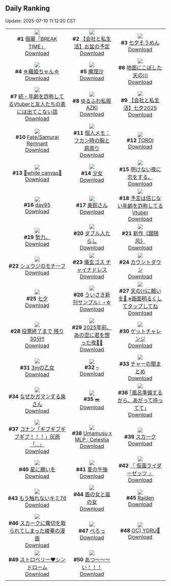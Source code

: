 ## Daily Ranking
Update: 2025-07-10 11:12:20 CST

|      |      |      |
| :----: | :----: | :----: |
| ![](https://i.pixiv.re/c/240x480/img-master/img/2025/07/08/00/00/06/132437464_p0_master1200.jpg)<br>**#1** [個展「BREAK TIME」](https://www.pixiv.net/artworks/132437464)<br>[Download](https://i.pixiv.re/img-original/img/2025/07/08/00/00/06/132437464_p0.png) | ![](https://i.pixiv.re/c/240x480/img-master/img/2025/07/08/12/00/14/132451803_p0_master1200.jpg)<br>**#2** [【会社と私生活】お盆の予定](https://www.pixiv.net/artworks/132451803)<br>[Download](https://i.pixiv.re/img-original/img/2025/07/08/12/00/14/132451803_p0.jpg) | ![](https://i.pixiv.re/c/240x480/img-master/img/2025/07/07/20/30/04/132426933_p0_master1200.jpg)<br>**#3** [七夕そうめん](https://www.pixiv.net/artworks/132426933)<br>[Download](https://i.pixiv.re/img-original/img/2025/07/07/20/30/04/132426933_p0.png) |
| ![](https://i.pixiv.re/c/240x480/img-master/img/2025/07/07/17/57/33/132420919_p0_master1200.jpg)<br>**#4** [☆織姫ちゃん☆](https://www.pixiv.net/artworks/132420919)<br>[Download](https://i.pixiv.re/img-original/img/2025/07/07/17/57/33/132420919_p0.jpg) | ![](https://i.pixiv.re/c/240x480/img-master/img/2025/07/07/02/21/59/132403274_p0_master1200.jpg)<br>**#5** [魔理沙](https://www.pixiv.net/artworks/132403274)<br>[Download](https://i.pixiv.re/img-original/img/2025/07/07/02/21/59/132403274_p0.jpg) | ![](https://i.pixiv.re/c/240x480/img-master/img/2025/07/07/11/38/22/132397946_p0_master1200.jpg)<br>**#6** [地面にこぼした天の川](https://www.pixiv.net/artworks/132397946)<br>[Download](https://i.pixiv.re/img-original/img/2025/07/07/11/38/22/132397946_p0.png) |
| ![](https://i.pixiv.re/c/240x480/img-master/img/2025/07/07/21/20/05/132429341_p0_master1200.jpg)<br>**#7** [続・年齢を詐称してるVtuberと友人たちの表には出てこない話](https://www.pixiv.net/artworks/132429341)<br>[Download](https://i.pixiv.re/img-original/img/2025/07/07/21/20/05/132429341_p0.png) | ![](https://i.pixiv.re/c/240x480/img-master/img/2025/07/07/00/00/27/132397538_p0_master1200.jpg)<br>**#8** [ゆるふわ私服AZKi](https://www.pixiv.net/artworks/132397538)<br>[Download](https://i.pixiv.re/img-original/img/2025/07/07/00/00/27/132397538_p0.jpg) | ![](https://i.pixiv.re/c/240x480/img-master/img/2025/07/07/17/43/30/132420548_p0_master1200.jpg)<br>**#9** [【会社と私生活】七夕2025](https://www.pixiv.net/artworks/132420548)<br>[Download](https://i.pixiv.re/img-original/img/2025/07/07/17/43/30/132420548_p0.jpg) |
| ![](https://i.pixiv.re/c/240x480/img-master/img/2025/07/08/00/00/10/132437501_p0_master1200.jpg)<br>**#10** [Fate/Samurai Remnant](https://www.pixiv.net/artworks/132437501)<br>[Download](https://i.pixiv.re/img-original/img/2025/07/08/00/00/10/132437501_p0.jpg) | ![](https://i.pixiv.re/c/240x480/img-master/img/2025/07/08/06/00/07/132445758_p0_master1200.jpg)<br>**#11** [個人メモ：フカン時の胸と肩周り](https://www.pixiv.net/artworks/132445758)<br>[Download](https://i.pixiv.re/img-original/img/2025/07/08/06/00/07/132445758_p0.jpg) | ![](https://i.pixiv.re/c/240x480/img-master/img/2025/07/08/12/22/53/132452367_p0_master1200.jpg)<br>**#12** [TOROI](https://www.pixiv.net/artworks/132452367)<br>[Download](https://i.pixiv.re/img-original/img/2025/07/08/12/22/53/132452367_p0.png) |
| ![](https://i.pixiv.re/c/240x480/img-master/img/2025/07/08/12/41/01/132452718_p0_master1200.jpg)<br>**#13** [🤍white canvas🤍](https://www.pixiv.net/artworks/132452718)<br>[Download](https://i.pixiv.re/img-original/img/2025/07/08/12/41/01/132452718_p0.jpg) | ![](https://i.pixiv.re/c/240x480/img-master/img/2025/07/07/17/57/32/132420917_p0_master1200.jpg)<br>**#14** [少女](https://www.pixiv.net/artworks/132420917)<br>[Download](https://i.pixiv.re/img-original/img/2025/07/07/17/57/32/132420917_p0.png) | ![](https://i.pixiv.re/c/240x480/img-master/img/2025/07/08/18/53/59/132461421_p0_master1200.jpg)<br>**#15** [明けない夜に恋をする。](https://www.pixiv.net/artworks/132461421)<br>[Download](https://i.pixiv.re/img-original/img/2025/07/08/18/53/59/132461421_p0.jpg) |
| ![](https://i.pixiv.re/c/240x480/img-master/img/2025/07/07/03/26/06/132404465_p0_master1200.jpg)<br>**#16** [day95](https://www.pixiv.net/artworks/132404465)<br>[Download](https://i.pixiv.re/img-original/img/2025/07/07/03/26/06/132404465_p0.jpg) | ![](https://i.pixiv.re/c/240x480/img-master/img/2025/07/07/00/12/26/132398639_p0_master1200.jpg)<br>**#17** [美鈴さん](https://www.pixiv.net/artworks/132398639)<br>[Download](https://i.pixiv.re/img-original/img/2025/07/07/00/12/26/132398639_p0.png) | ![](https://i.pixiv.re/c/240x480/img-master/img/2025/07/08/21/10/10/132466893_p0_master1200.jpg)<br>**#18** [予言は信じない年齢を詐称してるVtuber](https://www.pixiv.net/artworks/132466893)<br>[Download](https://i.pixiv.re/img-original/img/2025/07/08/21/10/10/132466893_p0.png) |
| ![](https://i.pixiv.re/c/240x480/img-master/img/2025/07/08/19/06/32/132461842_p0_master1200.jpg)<br>**#19** [勢力。](https://www.pixiv.net/artworks/132461842)<br>[Download](https://i.pixiv.re/img-original/img/2025/07/08/19/06/32/132461842_p0.jpg) | ![](https://i.pixiv.re/c/240x480/img-master/img/2025/07/07/16/00/02/132418034_p0_master1200.jpg)<br>**#20** [ダブル人たらし](https://www.pixiv.net/artworks/132418034)<br>[Download](https://i.pixiv.re/img-original/img/2025/07/07/16/00/02/132418034_p0.png) | ![](https://i.pixiv.re/c/240x480/img-master/img/2025/07/07/02/03/02/132402855_p0_master1200.jpg)<br>**#21** [新作《跟随风》](https://www.pixiv.net/artworks/132402855)<br>[Download](https://i.pixiv.re/img-original/img/2025/07/07/02/03/02/132402855_p0.jpg) |
| ![](https://i.pixiv.re/c/240x480/img-master/img/2025/07/07/17/04/12/132419534_p0_master1200.jpg)<br>**#22** [シュウジのモチーフ](https://www.pixiv.net/artworks/132419534)<br>[Download](https://i.pixiv.re/img-original/img/2025/07/07/17/04/12/132419534_p0.png) | ![](https://i.pixiv.re/c/240x480/img-master/img/2025/07/08/00/00/07/132437481_p0_master1200.jpg)<br>**#23** [儀玄ゴス チャイナドレス](https://www.pixiv.net/artworks/132437481)<br>[Download](https://i.pixiv.re/img-original/img/2025/07/08/00/00/07/132437481_p0.png) | ![](https://i.pixiv.re/c/240x480/img-master/img/2025/07/07/18/06/16/132421442_p0_master1200.jpg)<br>**#24** [カウントダウン](https://www.pixiv.net/artworks/132421442)<br>[Download](https://i.pixiv.re/img-original/img/2025/07/07/18/06/16/132421442_p0.png) |
| ![](https://i.pixiv.re/c/240x480/img-master/img/2025/07/07/22/49/24/132433841_p0_master1200.jpg)<br>**#25** [七夕](https://www.pixiv.net/artworks/132433841)<br>[Download](https://i.pixiv.re/img-original/img/2025/07/07/22/49/24/132433841_p0.png) | ![](https://i.pixiv.re/c/240x480/img-master/img/2025/07/07/11/16/24/132412199_p0_master1200.jpg)<br>**#26** [ういさき新刊サンプル☾⋆☆](https://www.pixiv.net/artworks/132412199)<br>[Download](https://i.pixiv.re/img-original/img/2025/07/07/11/16/24/132412199_p0.png) | ![](https://i.pixiv.re/c/240x480/img-master/img/2025/07/07/20/57/04/132412834_p0_master1200.jpg)<br>**#27** [天の川に願いを🎋 ※画面明るくしてタップしてね](https://www.pixiv.net/artworks/132412834)<br>[Download](https://i.pixiv.re/img-original/img/2025/07/07/20/57/04/132412834_p0.jpg) |
| ![](https://i.pixiv.re/c/240x480/img-master/img/2025/07/07/10/31/45/132411379_p0_master1200.jpg)<br>**#28** [投票終了まで 残り30分‼](https://www.pixiv.net/artworks/132411379)<br>[Download](https://i.pixiv.re/img-original/img/2025/07/07/10/31/45/132411379_p0.jpg) | ![](https://i.pixiv.re/c/240x480/img-master/img/2025/07/07/20/55/00/132428019_p0_master1200.jpg)<br>**#29** [2025年前、あの空に君を想った夜🎋✨](https://www.pixiv.net/artworks/132428019)<br>[Download](https://i.pixiv.re/img-original/img/2025/07/07/20/55/00/132428019_p0.jpg) | ![](https://i.pixiv.re/c/240x480/img-master/img/2025/07/07/23/25/00/132435629_p0_master1200.jpg)<br>**#30** [ゲットチャレンジ](https://www.pixiv.net/artworks/132435629)<br>[Download](https://i.pixiv.re/img-original/img/2025/07/07/23/25/00/132435629_p0.png) |
| ![](https://i.pixiv.re/c/240x480/img-master/img/2025/07/08/13/52/08/132454175_p0_master1200.jpg)<br>**#31** [3mの乙女](https://www.pixiv.net/artworks/132454175)<br>[Download](https://i.pixiv.re/img-original/img/2025/07/08/13/52/08/132454175_p0.png) | ![](https://i.pixiv.re/c/240x480/img-master/img/2025/07/08/00/37/49/132439582_p0_master1200.jpg)<br>**#32** [~](https://www.pixiv.net/artworks/132439582)<br>[Download](https://i.pixiv.re/img-original/img/2025/07/08/00/37/49/132439582_p0.jpg) | ![](https://i.pixiv.re/c/240x480/img-master/img/2025/07/08/13/46/03/132454061_p0_master1200.jpg)<br>**#33** [チャーの闇まとめ](https://www.pixiv.net/artworks/132454061)<br>[Download](https://i.pixiv.re/img-original/img/2025/07/08/13/46/03/132454061_p0.png) |
| ![](https://i.pixiv.re/c/240x480/img-master/img/2025/07/07/00/00/22/132397504_p0_master1200.jpg)<br>**#34** [なぜかガマンする奥さん](https://www.pixiv.net/artworks/132397504)<br>[Download](https://i.pixiv.re/img-original/img/2025/07/07/00/00/22/132397504_p0.jpg) | ![](https://i.pixiv.re/c/240x480/img-master/img/2025/07/07/20/46/35/132427673_p0_master1200.jpg)<br>**#35** [✒️](https://www.pixiv.net/artworks/132427673)<br>[Download](https://i.pixiv.re/img-original/img/2025/07/07/20/46/35/132427673_p0.png) | ![](https://i.pixiv.re/c/240x480/img-master/img/2025/07/07/17/14/52/132419805_p0_master1200.jpg)<br>**#36** [｢風呂準備するから、あがって待ってて｣](https://www.pixiv.net/artworks/132419805)<br>[Download](https://i.pixiv.re/img-original/img/2025/07/07/17/14/52/132419805_p0.jpg) |
| ![](https://i.pixiv.re/c/240x480/img-master/img/2025/07/07/18/35/03/132422340_p0_master1200.jpg)<br>**#37** [コナン「ギブギブギブギブ！！！」灰原「…」](https://www.pixiv.net/artworks/132422340)<br>[Download](https://i.pixiv.re/img-original/img/2025/07/07/18/35/03/132422340_p0.jpg) | ![](https://i.pixiv.re/c/240x480/img-master/img/2025/07/07/21/54/10/132430989_p0_master1200.jpg)<br>**#38** [Umamusu x MLP : Celestia](https://www.pixiv.net/artworks/132430989)<br>[Download](https://i.pixiv.re/img-original/img/2025/07/07/21/54/10/132430989_p0.jpg) | ![](https://i.pixiv.re/c/240x480/img-master/img/2025/07/07/13/36/38/132415265_p0_master1200.jpg)<br>**#39** [スカーク](https://www.pixiv.net/artworks/132415265)<br>[Download](https://i.pixiv.re/img-original/img/2025/07/07/13/36/38/132415265_p0.jpg) |
| ![](https://i.pixiv.re/c/240x480/img-master/img/2025/07/07/12/23/20/132413764_p0_master1200.jpg)<br>**#40** [星に願いを](https://www.pixiv.net/artworks/132413764)<br>[Download](https://i.pixiv.re/img-original/img/2025/07/07/12/23/20/132413764_p0.jpg) | ![](https://i.pixiv.re/c/240x480/img-master/img/2025/07/07/00/00/22/132397507_p0_master1200.jpg)<br>**#41** [夏の午後](https://www.pixiv.net/artworks/132397507)<br>[Download](https://i.pixiv.re/img-original/img/2025/07/07/00/00/22/132397507_p0.png) | ![](https://i.pixiv.re/c/240x480/img-master/img/2025/07/07/00/23/26/132399188_p0_master1200.jpg)<br>**#42** [『 仮面ライダーゼッツ 』](https://www.pixiv.net/artworks/132399188)<br>[Download](https://i.pixiv.re/img-original/img/2025/07/07/00/23/26/132399188_p0.png) |
| ![](https://i.pixiv.re/c/240x480/img-master/img/2025/07/08/18/09/06/132460131_p0_master1200.jpg)<br>**#43** [もう触れないキミ76](https://www.pixiv.net/artworks/132460131)<br>[Download](https://i.pixiv.re/img-original/img/2025/07/08/18/09/06/132460131_p0.jpg) | ![](https://i.pixiv.re/c/240x480/img-master/img/2025/07/07/00/42/11/132400092_p0_master1200.jpg)<br>**#44** [盾の女と嵐の女](https://www.pixiv.net/artworks/132400092)<br>[Download](https://i.pixiv.re/img-original/img/2025/07/07/00/42/11/132400092_p0.jpg) | ![](https://i.pixiv.re/c/240x480/img-master/img/2025/07/07/14/22/06/132416094_p0_master1200.jpg)<br>**#45** [Raiden](https://www.pixiv.net/artworks/132416094)<br>[Download](https://i.pixiv.re/img-original/img/2025/07/07/14/22/06/132416094_p0.png) |
| ![](https://i.pixiv.re/c/240x480/img-master/img/2025/07/08/12/08/35/132430986_p0_master1200.jpg)<br>**#46** [スカークに霧切を取られてしまった綾華の漫画](https://www.pixiv.net/artworks/132430986)<br>[Download](https://i.pixiv.re/img-original/img/2025/07/08/12/08/35/132430986_p0.png) | ![](https://i.pixiv.re/c/240x480/img-master/img/2025/07/08/07/10/38/132446951_p0_master1200.jpg)<br>**#47** [ぺろっ](https://www.pixiv.net/artworks/132446951)<br>[Download](https://i.pixiv.re/img-original/img/2025/07/08/07/10/38/132446951_p0.jpg) | ![](https://i.pixiv.re/c/240x480/img-master/img/2025/07/07/00/28/28/132399400_p0_master1200.jpg)<br>**#48** [OC) YORU👜](https://www.pixiv.net/artworks/132399400)<br>[Download](https://i.pixiv.re/img-original/img/2025/07/07/00/28/28/132399400_p0.jpg) |
| ![](https://i.pixiv.re/c/240x480/img-master/img/2025/07/08/00/15/31/132438635_p0_master1200.jpg)<br>**#49** [ストロベリー❤シンドローム](https://www.pixiv.net/artworks/132438635)<br>[Download](https://i.pixiv.re/img-original/img/2025/07/08/00/15/31/132438635_p0.png) | ![](https://i.pixiv.re/c/240x480/img-master/img/2025/07/08/00/00/12/132437515_p0_master1200.jpg)<br>**#50** [あつ〜〜〜い！！！](https://www.pixiv.net/artworks/132437515)<br>[Download](https://i.pixiv.re/img-original/img/2025/07/08/00/00/12/132437515_p0.png) |
|      |
